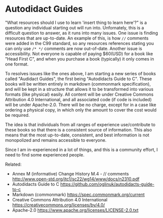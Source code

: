 # Autodidact Guides

"What resources should I use to learn 'insert thing to learn here'?" is a
question any individual starting out will run into. Unfornately, this is
a difficult question to answer, as it runs into many issues. One issue is
finding resources that are up-to-date. An example of this, is how `//`
comments were added in the C99 standard, so any resources references
stating you can only use `/* */` comments are now out-of-date. Another
issue is accessibility. Not everyone is capable of paying $60(USD) for a
book like "Head First C", and when you purchase a book (typically) it
only comes in one format.

To resolves issues like the ones above, I am starting a new series of
books called "Audidact Guides", the first being "Autodidacts Guide to C".
These books will be written entirely in markdown (commonmark
specification), and will be kept in a structure that allows it to be
transformed into various formats (like physical) easily. All content will
be under Creative Commons Attribution 4.0 International, and all
associated code (if code is included) will be under Apache-2.0. There
will be no charge, except for in a case like ordering a physical copy, in
which only the amount to cover the cost would be required.

The idea is that individuals from all ranges of experience use/contribute
to these books so that there is a consistent source of information. This
also means that the most up-to-date, consistent, and best information is
not monopolized and remains accessible to everyone.

Since I am in-experienced in a lot of things, and this is a community
effort, I need to find some experienced people.

Related:

* Annex M (informative) Change History M.4 - // comments
	<http://www.open-std.org/jtc1/sc22/wg14/www/docs/n2310.pdf>
* Autodidacts Guide to C
	<https://github.com/oglinuk/autodidacts-guide-to-c>
* Markdown (commonmark)
	<https://spec.commonmark.org/current>
* Creative Commons Attribution 4.0 International
	<https://creativecommons.org/licenses/by/4.0/>
* Apache-2.0
	<https://www.apache.org/licenses/LICENSE-2.0.txt>
